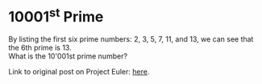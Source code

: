 # 10001<sup>st</sup> Prime

By listing the first six prime numbers: 2, 3, 5, 7, 11, and 13, we can see that the 6th prime is 13.  
What is the 10'001st prime number?

Link to original post on Project Euler: [here](https://projecteuler.net/problem=7).
